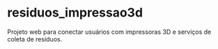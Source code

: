 # residuos_impressao3d
Projeto web para conectar usuários com impressoras 3D e serviços de coleta de resíduos.
